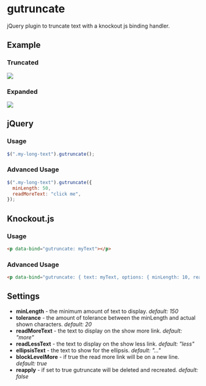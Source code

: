 gutruncate
==========

jQuery plugin to truncate text with a knockout js binding handler.

## Example

### Truncated
![](http://imgur.com/66J397m.png)
### Expanded
![](http://imgur.com/SnA2CFZ.png)

## jQuery
### Usage

```javascript
$(".my-long-text").gutruncate();
```

### Advanced Usage

```javascript
$(".my-long-text").gutruncate({
  minLength: 50,
  readMoreText: "click me",
});
```

## Knockout.js
### Usage

```html
<p data-bind="gutruncate: myText"></p>
```

### Advanced Usage

```html
<p data-bind="gutruncate: { text: myText, options: { minLength: 10, readMoreText: 'click me' } }"></p>
```

## Settings

* **minLength** - the minimum amount of text to display. *default: 150*
* **tolerance** - the amount of tolerance between the minLength and actual shown characters. *default: 20*
* **readMoreText** - the text to display on the show more link. *default: "more"*
* **readLessText** - the text to display on the show less link. *default: "less"*
* **ellipsisText** - the text to show for the ellipsis. *default: "..."*
* **blockLevelMore** - if true the read more link will be on a new line. *default: true*
* **reapply** - if set to true gutruncate will be deleted and recreated. *default: false*
